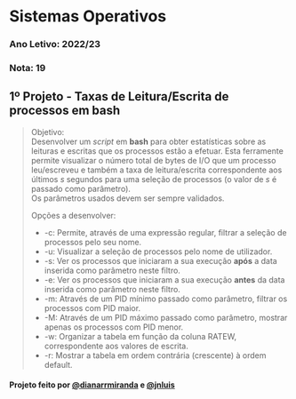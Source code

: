 # Sistemas Operativos
### Ano Letivo: 2022/23
### **Nota: 19**
## 1º Projeto - Taxas de Leitura/Escrita de processos em bash
> Objetivo:</br>
> Desenvolver um *script* em **bash** para obter estatísticas sobre as leituras e escritas que os processos estão a efetuar. Esta ferramente permite visualizar o número total de bytes de I/O que um processo leu/escreveu e também a taxa de leitura/escrita correspondente aos últimos *s* segundos para uma seleção de processos (o valor de *s* é passado como parâmetro). <br/>
> Os parâmetros usados devem ser sempre validados. <br/>
>
> Opções a desenvolver:
> - -c: Permite, através de uma expressão regular, filtrar a seleção de processos pelo seu nome.
> - -u: Visualizar a seleção de processos pelo nome de utilizador.
> - -s: Ver os processos que iniciaram a sua execução **após** a data inserida como parâmetro neste filtro.
> - -e: Ver os processos que iniciaram a sua execução **antes** da data inserida como parâmetro neste filtro.
> - -m: Através de um PID mínimo passado como parâmetro, filtrar os processos com PID maior.
> - -M: Através de um PID máximo passado como parâmetro, mostrar apenas os processos com PID menor.
> - -w: Organizar a tabela em função da coluna RATEW, correspondente aos valores de escrita.
> - -r: Mostrar a tabela em ordem contrária (crescente) à ordem default.

#### Projeto feito por [@dianarrmiranda](https://github.com/dianarrmiranda) e [@jnluis](https://github.com/jnluis)
